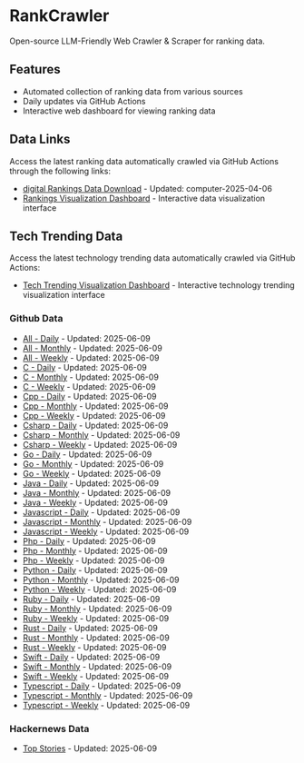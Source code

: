 # RankCrawler

Open-source LLM-Friendly Web Crawler & Scraper for ranking data.

## Features

* Automated collection of ranking data from various sources
* Daily updates via GitHub Actions
* Interactive web dashboard for viewing ranking data


## Data Links

Access the latest ranking data automatically crawled via GitHub Actions through the following links:

* [digital Rankings Data Download](https://github.com/chenjy16/RankCrawler/blob/main/data/1688/digital_computer_2025-04-06.json) - Updated: computer-2025-04-06
* [Rankings Visualization Dashboard](https://chenjy16.github.io/RankCrawler/1688_rankings.html) - Interactive data visualization interface




## Tech Trending Data

Access the latest technology trending data automatically crawled via GitHub Actions:

* [Tech Trending Visualization Dashboard](https://chenjy16.github.io/RankCrawler/tech_trending.html) - Interactive technology trending visualization interface

### Github Data

* [All - Daily](https://github.com/chenjy16/RankCrawler/blob/main/data/github/github_all_daily_2025-06-09.json) - Updated: 2025-06-09
* [All - Monthly](https://github.com/chenjy16/RankCrawler/blob/main/data/github/github_all_monthly_2025-06-09.json) - Updated: 2025-06-09
* [All - Weekly](https://github.com/chenjy16/RankCrawler/blob/main/data/github/github_all_weekly_2025-06-09.json) - Updated: 2025-06-09
* [C - Daily](https://github.com/chenjy16/RankCrawler/blob/main/data/github/github_c_daily_2025-06-09.json) - Updated: 2025-06-09
* [C - Monthly](https://github.com/chenjy16/RankCrawler/blob/main/data/github/github_c_monthly_2025-06-09.json) - Updated: 2025-06-09
* [C - Weekly](https://github.com/chenjy16/RankCrawler/blob/main/data/github/github_c_weekly_2025-06-09.json) - Updated: 2025-06-09
* [Cpp - Daily](https://github.com/chenjy16/RankCrawler/blob/main/data/github/github_cpp_daily_2025-06-09.json) - Updated: 2025-06-09
* [Cpp - Monthly](https://github.com/chenjy16/RankCrawler/blob/main/data/github/github_cpp_monthly_2025-06-09.json) - Updated: 2025-06-09
* [Cpp - Weekly](https://github.com/chenjy16/RankCrawler/blob/main/data/github/github_cpp_weekly_2025-06-09.json) - Updated: 2025-06-09
* [Csharp - Daily](https://github.com/chenjy16/RankCrawler/blob/main/data/github/github_csharp_daily_2025-06-09.json) - Updated: 2025-06-09
* [Csharp - Monthly](https://github.com/chenjy16/RankCrawler/blob/main/data/github/github_csharp_monthly_2025-06-09.json) - Updated: 2025-06-09
* [Csharp - Weekly](https://github.com/chenjy16/RankCrawler/blob/main/data/github/github_csharp_weekly_2025-06-09.json) - Updated: 2025-06-09
* [Go - Daily](https://github.com/chenjy16/RankCrawler/blob/main/data/github/github_go_daily_2025-06-09.json) - Updated: 2025-06-09
* [Go - Monthly](https://github.com/chenjy16/RankCrawler/blob/main/data/github/github_go_monthly_2025-06-09.json) - Updated: 2025-06-09
* [Go - Weekly](https://github.com/chenjy16/RankCrawler/blob/main/data/github/github_go_weekly_2025-06-09.json) - Updated: 2025-06-09
* [Java - Daily](https://github.com/chenjy16/RankCrawler/blob/main/data/github/github_java_daily_2025-06-09.json) - Updated: 2025-06-09
* [Java - Monthly](https://github.com/chenjy16/RankCrawler/blob/main/data/github/github_java_monthly_2025-06-09.json) - Updated: 2025-06-09
* [Java - Weekly](https://github.com/chenjy16/RankCrawler/blob/main/data/github/github_java_weekly_2025-06-09.json) - Updated: 2025-06-09
* [Javascript - Daily](https://github.com/chenjy16/RankCrawler/blob/main/data/github/github_javascript_daily_2025-06-09.json) - Updated: 2025-06-09
* [Javascript - Monthly](https://github.com/chenjy16/RankCrawler/blob/main/data/github/github_javascript_monthly_2025-06-09.json) - Updated: 2025-06-09
* [Javascript - Weekly](https://github.com/chenjy16/RankCrawler/blob/main/data/github/github_javascript_weekly_2025-06-09.json) - Updated: 2025-06-09
* [Php - Daily](https://github.com/chenjy16/RankCrawler/blob/main/data/github/github_php_daily_2025-06-09.json) - Updated: 2025-06-09
* [Php - Monthly](https://github.com/chenjy16/RankCrawler/blob/main/data/github/github_php_monthly_2025-06-09.json) - Updated: 2025-06-09
* [Php - Weekly](https://github.com/chenjy16/RankCrawler/blob/main/data/github/github_php_weekly_2025-06-09.json) - Updated: 2025-06-09
* [Python - Daily](https://github.com/chenjy16/RankCrawler/blob/main/data/github/github_python_daily_2025-06-09.json) - Updated: 2025-06-09
* [Python - Monthly](https://github.com/chenjy16/RankCrawler/blob/main/data/github/github_python_monthly_2025-06-09.json) - Updated: 2025-06-09
* [Python - Weekly](https://github.com/chenjy16/RankCrawler/blob/main/data/github/github_python_weekly_2025-06-09.json) - Updated: 2025-06-09
* [Ruby - Daily](https://github.com/chenjy16/RankCrawler/blob/main/data/github/github_ruby_daily_2025-06-09.json) - Updated: 2025-06-09
* [Ruby - Monthly](https://github.com/chenjy16/RankCrawler/blob/main/data/github/github_ruby_monthly_2025-06-09.json) - Updated: 2025-06-09
* [Ruby - Weekly](https://github.com/chenjy16/RankCrawler/blob/main/data/github/github_ruby_weekly_2025-06-09.json) - Updated: 2025-06-09
* [Rust - Daily](https://github.com/chenjy16/RankCrawler/blob/main/data/github/github_rust_daily_2025-06-09.json) - Updated: 2025-06-09
* [Rust - Monthly](https://github.com/chenjy16/RankCrawler/blob/main/data/github/github_rust_monthly_2025-06-09.json) - Updated: 2025-06-09
* [Rust - Weekly](https://github.com/chenjy16/RankCrawler/blob/main/data/github/github_rust_weekly_2025-06-09.json) - Updated: 2025-06-09
* [Swift - Daily](https://github.com/chenjy16/RankCrawler/blob/main/data/github/github_swift_daily_2025-06-09.json) - Updated: 2025-06-09
* [Swift - Monthly](https://github.com/chenjy16/RankCrawler/blob/main/data/github/github_swift_monthly_2025-06-09.json) - Updated: 2025-06-09
* [Swift - Weekly](https://github.com/chenjy16/RankCrawler/blob/main/data/github/github_swift_weekly_2025-06-09.json) - Updated: 2025-06-09
* [Typescript - Daily](https://github.com/chenjy16/RankCrawler/blob/main/data/github/github_typescript_daily_2025-06-09.json) - Updated: 2025-06-09
* [Typescript - Monthly](https://github.com/chenjy16/RankCrawler/blob/main/data/github/github_typescript_monthly_2025-06-09.json) - Updated: 2025-06-09
* [Typescript - Weekly](https://github.com/chenjy16/RankCrawler/blob/main/data/github/github_typescript_weekly_2025-06-09.json) - Updated: 2025-06-09

### Hackernews Data

* [Top Stories](https://github.com/chenjy16/RankCrawler/blob/main/data/hackernews/hackernews_top_2025-06-09.json) - Updated: 2025-06-09


